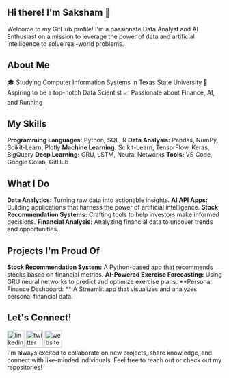 ## Hi there! I'm Saksham 👋
Welcome to my GitHub profile! I'm a passionate Data Analyst and AI Enthusiast on a mission to leverage the power of data and artificial intelligence to solve real-world problems.

## About Me
🎓 Studying Computer Information Systems in Texas State University
💼 Aspiring to be a top-notch Data Scientist
📈 Passionate about Finance, AI, and Running

## My Skills
**Programming Languages:** Python, SQL, R
**Data Analysis:** Pandas, NumPy, Scikit-Learn, Plotly
**Machine Learning:** Scikit-Learn, TensorFlow, Keras, BigQuery
**Deep Learning:** GRU, LSTM, Neural Networks
**Tools:** VS Code, Google Colab, GitHub

## What I Do
**Data Analytics:** Turning raw data into actionable insights.
**AI API Apps:** Building applications that harness the power of artificial intelligence.
**Stock Recommendation Systems:** Crafting tools to help investors make informed decisions.
**Financial Analysis:** Analyzing financial data to uncover trends and opportunities.

## Projects I'm Proud Of
**Stock Recommendation System:** A Python-based app that recommends stocks based on financial metrics.
**AI-Powered Exercise Forecasting:** Using GRU neural networks to predict and optimize exercise plans.
**Personal Finance Dashboard: ** A Streamlit app that visualizes and analyzes personal financial data.

## Let's Connect! 
[<img src='https://cdn.jsdelivr.net/npm/simple-icons@3.0.1/icons/linkedin.svg' alt='linkedin' height='40'>](https://www.linkedin.com/in/saksham-adhikari-4727571b5/)  [<img src='https://cdn.jsdelivr.net/npm/simple-icons@3.0.1/icons/twitter.svg' alt='twitter' height='40'>](https://twitter.com/Saksham_adh)  [<img src='https://cdn.jsdelivr.net/npm/simple-icons@3.0.1/icons/icloud.svg' alt='website' height='40'>](https://thefinfinity.com/)  
I'm always excited to collaborate on new projects, share knowledge, and connect with like-minded individuals. Feel free to reach out or check out my repositories!

